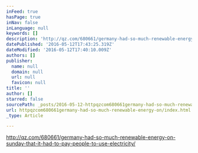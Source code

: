 ```yaml
---
inFeed: true
hasPage: true
inNav: false
inLanguage: null
keywords: []
description: 'http://qz.com/680661/germany-had-so-much-renewable-energy-on-sunday-that-it-had-to-pay-people-to-use-electricity/'
datePublished: '2016-05-12T17:43:25.319Z'
dateModified: '2016-05-12T17:40:10.009Z'
authors: []
publisher:
  name: null
  domain: null
  url: null
  favicon: null
title: ''
author: []
starred: false
sourcePath: _posts/2016-05-12-httpqzcom680661germany-had-so-much-renewable-energy-on.md
url: httpqzcom680661germany-had-so-much-renewable-energy-on/index.html
_type: Article

---
```

http://qz.com/680661/germany-had-so-much-renewable-energy-on-sunday-that-it-had-to-pay-people-to-use-electricity/